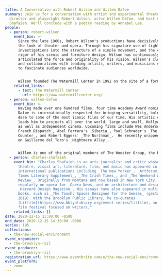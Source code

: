 ```yaml
---
title: A Conversation with Robert Wilson and Willem Dafoe
summary: Join us for a conversation with artist and experimental theater stage
  director and playwright Robert Wilson, actor Willem Dafoe, and host Charles
  Shafaieh. We'll conclude with a poetry reading by Annabel Lee.
people:
  - person: robert-wilson
    event_bio: >-
      Since the late 1960s, Robert Wilson's productions have decisively shaped
      the look of theater and opera. Through his signature use of light, his
      investigations into the structure of a simple movement, and the classical
      rigor of his scenic and furniture design, Wilson has continuously
      articulated the force and originality of his vision. Wilson's close ties
      and collaborations with leading artists, writers, and musicians continue
      to fascinate audiences worldwide.


      Wilson founded The Watermill Center in 1992 on the site of a former Western Union communication research facility near Southampton, Long Island, about two hours from New York City. Watermill fosters research in the arts of the stage, providing young and emerging artists with a unique environment for creation and exploration in theater and all its related art forms, and developing a strong global network transcending age, experience, social, religious and cultural backgrounds.  Watermill supports projects that integrate different genres and art forms, break with traditional forms of representation, and develop democratic and cross-cultural approaches. Watermill is about living and working together, and creating your own environment and sharing this experience with others.
    related_links:
      - text: The Watermill Center
        url: https://www.watermillcenter.org/
  - person: willem-dafoe
    event_bio: >-
      Having made over one hundred films, four time Academy Award nominee Willem
      Dafoe is internationally respected for bringing versatility, boldness, and
      dare to some of the most iconic films of our time. His artistic curiosity
      leads him to projects all over the world, large and small, Hollywood films
      as well as Independent cinema. Upcoming films include Wes Anderson's _The
      French Dispatch_, Abel Ferrara's _Siberia_, Paul Schrader's _The Card
      Counter_, and Robert Eggers' _The Northman_.  He recently wrapped shooting
      on Guillermo del Toro's _Nightmare Alley_.


      Willem is one of the original members of The Wooster Group, the New York based experimental theatre collective. He created and performed in all of the group's work from 1977 through 2005, both in the U.S. and internationally. Since then, he has worked with theatre directors Richard Foreman, Robert Wilson, Romeo Castellucci, and performance artist Marina Abramovic.
  - person: charles-shafaieh
    event_bio: "Charles Shafaieh is an arts journalist and critic whose writing on
      theatre, visual art, literature, film, and music has appeared in numerous
      international publications including _The New Yorker_, _Artforum_, _The
      Times Literary Supplement_, _The Irish Times_, and _The Weekend Australian
      Review_. Originally from Montana and now based in New York City, he writes
      regularly on opera for _Opera News_ and on architecture and design for
      _Harvard Design Magazine_. His essays have also appeared in multiple
      books, such as _The Touch: Spaces Designed for the Senses_ (gestalten
      2019). With the Brooklyn Public Library, he co-curates
      [Litfilm](https://www.bklynlibrary.org/event-series/litfilm), an annual
      film festival focused on writers."
    related_links: []
date: 2020-12-15 13:00:00 -0500
end_date: 2020-12-15 14:30:00 -0500
series: 195
collections:
  - the-new-social-environment
event_organizer:
  - the-brooklyn-rail
event_producer:
  - the-brooklyn-rail
registration_url: https://www.eventbrite.com/e/the-new-social-environment-195-robert-wilson-and-willem-dafoe-tickets-132178057127
event_platform:
  - zoom
---
```

